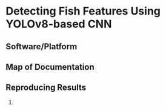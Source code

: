 # Detecting Fish Features Using YOLOv8-based CNN

## Software/Platform 


## Map of Documentation


## Reproducing Results 
1. 

